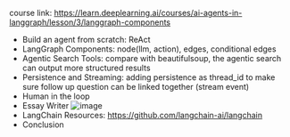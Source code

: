 course link: https://learn.deeplearning.ai/courses/ai-agents-in-langgraph/lesson/3/langgraph-components


* Build an agent from scratch: ReAct
* LangGraph Components: node(llm, action), edges, conditional edges
* Agentic Search Tools: compare with beautifulsoup, the agentic search can output more structured results
* Persistence and Streaming: adding persistence as thread_id to make sure follow up question can be linked together (stream event)
* Human in the loop
* Essay Writer
  ![image](https://github.com/user-attachments/assets/b70f000c-ea05-4a19-8b10-09d55cfb6697)
* LangChain Resources: https://github.com/langchain-ai/langchain
* Conclusion
